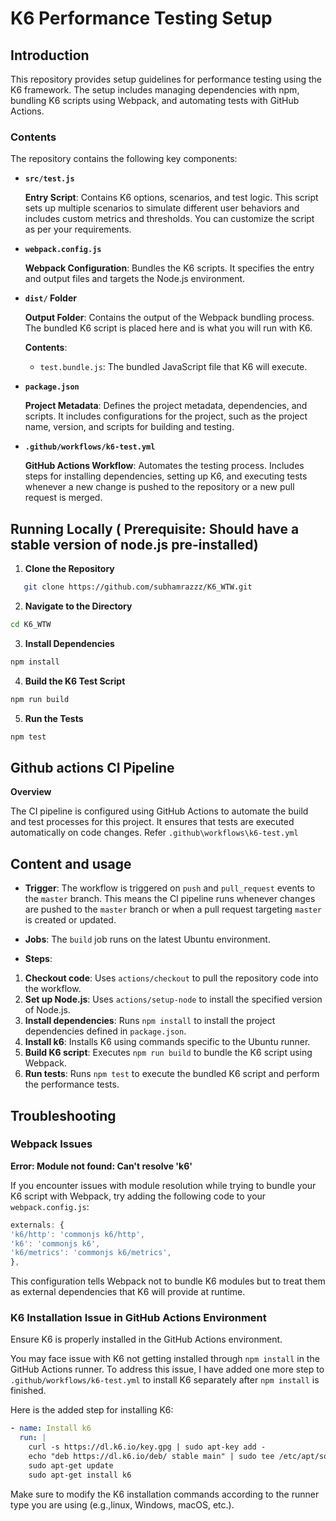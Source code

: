 # K6 Performance Testing Setup

## Introduction

This repository provides setup guidelines for performance testing using the K6 framework. The setup includes managing dependencies with npm, bundling K6 scripts using Webpack, and automating tests with GitHub Actions.

### Contents

The repository contains the following key components:

- **`src/test.js`**

  **Entry Script**: Contains K6 options, scenarios, and test logic. This script sets up multiple scenarios to simulate different user behaviors and includes custom metrics and thresholds. You can customize the script as per your requirements.

- **`webpack.config.js`**

  **Webpack Configuration**: Bundles the K6 scripts. It specifies the entry and output files and targets the Node.js environment.

- **`dist/` Folder**

  **Output Folder**: Contains the output of the Webpack bundling process. The bundled K6 script is placed here and is what you will run with K6.

  **Contents**:

  - `test.bundle.js`: The bundled JavaScript file that K6 will execute.

- **`package.json`**

  **Project Metadata**: Defines the project metadata, dependencies, and scripts. It includes configurations for the project, such as the project name, version, and scripts for building and testing.

- **`.github/workflows/k6-test.yml`**

  **GitHub Actions Workflow**: Automates the testing process. Includes steps for installing dependencies, setting up K6, and executing tests whenever a new change is pushed to the repository or a new pull request is merged.

## Running Locally ( Prerequisite: Should have a stable version of node.js pre-installed)

1. **Clone the Repository**

```bash
   git clone https://github.com/subhamrazzz/K6_WTW.git
```

2. **Navigate to the Directory**

```bash
cd K6_WTW
```

3. **Install Dependencies**

```bash
npm install
```

4. **Build the K6 Test Script**

```bash
npm run build
```

5. **Run the Tests**

```bash
npm test
```

## Github actions CI Pipeline

**Overview**

The CI pipeline is configured using GitHub Actions to automate the build and test processes for this project. It ensures that tests are executed automatically on code changes.
Refer `.github\workflows\k6-test.yml`

## Content and usage

- **Trigger**: The workflow is triggered on `push` and `pull_request` events to the `master` branch. This means the CI pipeline runs whenever changes are pushed to the `master` branch or when a pull request targeting `master` is created or updated.

- **Jobs**: The `build` job runs on the latest Ubuntu environment.

- **Steps**:

1. **Checkout code**: Uses `actions/checkout` to pull the repository code into the workflow.
2. **Set up Node.js**: Uses `actions/setup-node` to install the specified version of Node.js.
3. **Install dependencies**: Runs `npm install` to install the project dependencies defined in `package.json`.
4. **Install k6**: Installs K6 using commands specific to the Ubuntu runner.
5. **Build K6 script**: Executes `npm run build` to bundle the K6 script using Webpack.
6. **Run tests**: Runs `npm test` to execute the bundled K6 script and perform the performance tests.

## Troubleshooting

### Webpack Issues

**Error: Module not found: Can't resolve 'k6'**

If you encounter issues with module resolution while trying to bundle your K6 script with Webpack, try adding the following code to your `webpack.config.js`:

```javascript
externals: {
'k6/http': 'commonjs k6/http',
'k6': 'commonjs k6',
'k6/metrics': 'commonjs k6/metrics',
},
```

This configuration tells Webpack not to bundle K6 modules but to treat them as external dependencies that K6 will provide at runtime.

### K6 Installation Issue in GitHub Actions Environment

Ensure K6 is properly installed in the GitHub Actions environment.

You may face issue with K6 not getting installed through `npm install` in the GitHub Actions runner. To address this issue, I have added one more step to `.github/workflows/k6-test.yml` to install K6 separately after `npm install` is finished.

Here is the added step for installing K6:

```yaml
- name: Install k6
  run: |
    curl -s https://dl.k6.io/key.gpg | sudo apt-key add -
    echo "deb https://dl.k6.io/deb/ stable main" | sudo tee /etc/apt/sources.list.d/k6.list
    sudo apt-get update
    sudo apt-get install k6
```

Make sure to modify the K6 installation commands according to the runner type you are using (e.g.,linux, Windows, macOS, etc.).
